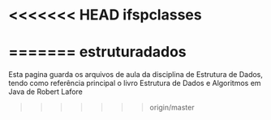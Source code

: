 <<<<<<< HEAD
ifspclasses
===========
=======
estruturadados
==============

Esta pagina guarda os arquivos de aula da disciplina de Estrutura de Dados, tendo como referência principal o livro Estrutura de Dados e Algoritmos em Java de Robert Lafore
>>>>>>> origin/master
